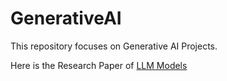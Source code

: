 # GenerativeAI
This repository focuses on Generative AI Projects.

Here is the Research Paper of [LLM Models](https://arxiv.org/pdf/2307.09288.pdf)
